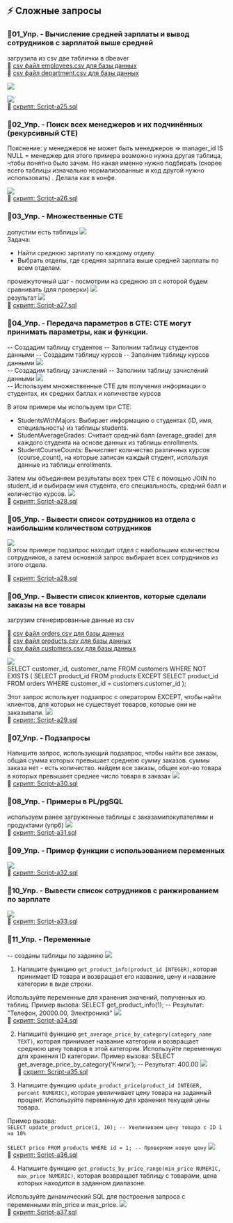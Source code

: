 ## ⚡ Сложные запросы

### 🦉01_Упр. - Вычисление средней зарплаты и вывод сотрудников с зарплатой выше средней
загрузила из csv две таблички в dbeaver<br>
💾 [csv файл employees.csv для базы данных](./files/employees.csv)<br>
💾 [csv файл department.csv для базы данных](./files/department.csv)<br>

![](../images/04_01.png)<br>

![](../images/04_02.png)<br>
💾 [скрипт: Script-a25.sql](./exercises/Script-a25.sql)
### 🦉02_Упр. - Поиск всех менеджеров и их подчинённых (рекурсивный CTE)
Пояснение: у менеджеров не может быть менеджеров => manager_id IS NULL = менеджер
для этого примера возможно нужна другая таблица, чтобы понятно было зачем. Но какая именно нужно подбирать 
(скорее всего таблицы изначально нормализованные и код другой нужно использовать) . Делала как в конфе.

![](../images/04_03.png)<br>
💾 [скрипт: Script-a26.sql](./exercises/Script-a26.sql)

### 🦉03_Упр. - Множественные CTE
допустим есть таблицы
![](../images/04_01.png)<br>
Задача:
 - Найти среднюю зарплату по каждому отделу.
 - Выбрать отделы, где средняя зарплата выше средней зарплаты по всем отделам.

промежуточный шаг - посмотрим на среднюю зп с которой будем сравнивать (для проверки)
![](../images/04_04.png)<br>
результат
![](../images/04_05.png)<br>
💾 [скрипт: Script-a27.sql](./exercises/Script-a27.sql)

### 🦉04_Упр. - Передача параметров в CTE: CTE могут принимать параметры, как и функции.
-- Создадим таблицу студентов
-- Заполним таблицу студентов данными
-- Создадим таблицу курсов
-- Заполним таблицу курсов данными
![](../images/04_06.png)<br>
-- Создадим таблицу зачислений
-- Заполним таблицу зачислений данными
![](../images/04_07.png)<br>
-- Используем множественные CTE для получения информации о студентах, их средних баллах и количестве курсов

В этом примере мы используем три CTE:
 - StudentsWithMajors: Выбирает информацию о студентах (ID, имя, специальность) из таблицы students.
 - StudentAverageGrades: Считает средний балл (average_grade) для каждого студента на основе данных из таблицы enrollments.
 - StudentCourseCounts: Вычисляет количество различных курсов (course_count), на которые записан каждый студент, 
    используя данные из таблицы enrollments.

Затем мы объединяем результаты всех трех CTE с помощью JOIN по student_id и выбираем имя студента, его специальность, 
средний балл и количество курсов.
![](../images/04_08.png)<br>
💾 [скрипт: Script-a28.sql](./exercises/Script-a28.sql)
### 🦉05_Упр. - Вывести список сотрудников из отдела с наибольшим количеством сотрудников

![](../images/04_09.png)<br>
В этом примере подзапрос находит отдел с наибольшим количеством сотрудников, а затем основной запрос выбирает всех сотрудников из этого отдела.

💾 [скрипт: Script-a28.sql](./exercises/Script-a28.sql)
### 🦉06_Упр. - Вывести список клиентов, которые сделали заказы на все товары
загрузим сгенерированные данные из csv 

💾 [csv файл orders.csv для базы данных](./files/orders.csv)<br>
💾 [csv файл products.csv для базы данных](./files/products.csv)<br>
💾 [csv файл customers.csv для базы данных](./files/customers.csv)<br>

![](../images/04_10.png)<br>
SELECT customer_id, customer_name
FROM customers
WHERE NOT EXISTS (
  SELECT product_id
  FROM products
  EXCEPT
  SELECT product_id
  FROM orders
  WHERE customer_id = customers.customer_id
);

Этот запрос использует подзапрос с оператором EXCEPT, чтобы найти клиентов, для которых не существует товаров, которые они не заказывали.
![](../images/04_11.png)<br>
💾 [скрипт: Script-a29.sql](./exercises/Script-a29.sql)
### 🦉07_Упр. - Подзапросы
Напишите запрос, использующий подзапрос, чтобы найти все заказы, общая сумма которых превышает среднюю сумму заказов.
суммы заказа нет - есть количество. найдем все заказы, общее кол-во товара в которых превышает среднее число товара в  заказах
![](../images/04_12.png)<br>
💾 [скрипт: Script-a30.sql](./exercises/Script-a30.sql)

### 🦉08_Упр. - Примеры в PL/pgSQL 
используем ранее загруженные таблицы с заказамипокупателями и продуктами (упр6)
![](../images/04_13.png)<br>
💾 [скрипт: Script-a31.sql](./exercises/Script-a31.sql)


### 🦉09_Упр. - Пример функции с использованием переменных
![](../images/04_14.png)<br>
💾 [скрипт: Script-a32.sql](./exercises/Script-a32.sql)
### 🦉10_Упр. - Вывести список сотрудников с ранжированием по зарплате
![](../images/04_15.png)<br>
💾 [скрипт: Script-a33.sql](./exercises/Script-a33.sql)

### 🦉11_Упр. - Переменные
-- созданы таблицы по заданию
![](../images/04_16.png)<br>

1. Напишите функцию `get_product_info(product_id INTEGER)`, которая принимает ID товара и возвращает его название, цену и название категории в виде строки.

Используйте переменные для хранения значений, полученных из таблиц.
Пример вызова:
SELECT get_product_info(1);
-- Результат: "Телефон, 20000.00, Электроника"
![](../images/04_17.png)<br>
💾 [скрипт: Script-a34.sql](./exercises/Script-a34.sql)

2. Напишите функцию `get_average_price_by_category(category_name TEXT)`, которая принимает название категории и возвращает среднюю цену товаров в этой категории.
Используйте переменную для хранения ID категории.
Пример вызова:
SELECT get_average_price_by_category('Книги');
-- Результат: 400.00
![](../images/04_18.png)<br>
💾 [скрипт: Script-a35.sql](./exercises/Script-a35.sql)

3. Напишите функцию `update_product_price(product_id INTEGER, percent NUMERIC)`, которая увеличивает цену товара на заданный процент.
Используйте переменную для хранения текущей цены товара.

Пример вызова:  
`SELECT update_product_price(1, 10); -- Увеличиваем цену товара с ID 1 на 10%`

`SELECT price FROM products WHERE id = 1; -- Проверяем новую цену`
![](../images/04_19.png)<br>
💾 [скрипт: Script-a36.sql](./exercises/Script-a36.sql)

4. Напишите функцию `get_products_by_price_range(min_price NUMERIC, max_price NUMERIC)`, которая возвращает таблицу с товарами, цена которых находится в заданном диапазоне.

Используйте динамический SQL для построения запроса с переменными min_price и max_price.
![](../images/04_20.png)<br>
💾 [скрипт: Script-a37.sql](./exercises/Script-a37.sql)